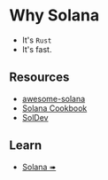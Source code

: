 # Why Solana

- It's `Rust`
- It's fast.

## Resources

- [awesome-solana](https://github.com/katopz/awesome-solana)
- [Solana Cookbook](https://solanacookbook.com/)
- [SolDev](https://soldev.app/)

## Learn

- [Solana ➠](../solana/mod.md)
